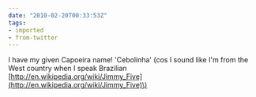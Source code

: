 ```yaml
---
date: "2010-02-20T00:33:53Z"
tags:
- imported
- from-twitter
---
```

I have my given Capoeira name\! 'Cebolinha' \(cos I sound like I'm from the West country when I speak Brazilian [http://en.wikipedia.org/wiki/Jimmy_Five](http://en.wikipedia.org/wiki/Jimmy_Five)\)
